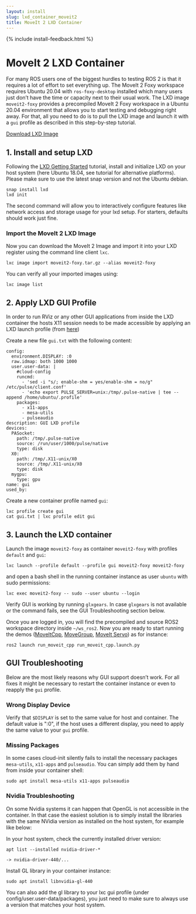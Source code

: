 ```yaml
---
layout: install
slug: lxd_container_moveit2
title: MoveIt 2 LXD Container
---
```

{% include install-feedback.html %}

# MoveIt 2 LXD Container

For many ROS users one of the biggest hurdles to testing ROS 2 is that it requires a lot of effort to set everything up. The MoveIt 2 Foxy workspace requires Ubuntu 20.04 with `ros-foxy-desktop` installed which many users just don’t have the time or capacity next to their usual work. The LXD image `moveit2-foxy` provides a precompiled MoveIt 2 Foxy workspace in a Ubuntu 20.04 environment that allows you to start testing and debugging right away. For that, all you need to do is to pull the LXD image and launch it with a `gui` profile as described in this step-by-step tutorial.

<a href="https://moveit-lxd-images.s3.us-east-2.amazonaws.com/moveit2-foxy.tar.gz" target="_blank">
  <span class="link-with-background">
    Download LXD Image
  </span>
</a>


## 1. Install and setup LXD

Following the [LXD Getting Started](https://linuxcontainers.org/lxd/getting-started-cli) tutorial, install and initialize LXD on your host system (here Ubuntu 18.04, see tutorial for alternative platforms). Please make sure to use the latest snap version and not the Ubuntu debian.

    snap install lxd
    lxd init

The second command will allow you to interactively configure features like network access and storage usage for your lxd setup. For starters, defaults should work just fine.

### Import the MoveIt 2 LXD Image

Now you can download the MoveIt 2 Image and import it into your LXD register using the command line client `lxc`.

    lxc image import moveit2-foxy.tar.gz --alias moveit2-foxy

You can verify all your imported images using:

    lxc image list


## 2. Apply LXD GUI Profile

In order to run RViz or any other GUI applications from inside the LXD container the hosts X11 session needs to be made accessible by applying an LXD launch profile (from [here](https://blog.simos.info/how-to-easily-run-graphics-accelerated-gui-apps-in-lxd-containers-on-your-ubuntu-desktop/))

Create a new file `gui.txt` with the following content:

    config:
      environment.DISPLAY: :0
      raw.idmap: both 1000 1000
      user.user-data: |
        #cloud-config
        runcmd:
          - 'sed -i "s/; enable-shm = yes/enable-shm = no/g" /etc/pulse/client.conf'
          - 'echo export PULSE_SERVER=unix:/tmp/.pulse-native | tee --append /home/ubuntu/.profile'
        packages:
          - x11-apps
          - mesa-utils
          - pulseaudio
    description: GUI LXD profile
    devices:
      PASocket:
        path: /tmp/.pulse-native
        source: /run/user/1000/pulse/native
        type: disk
      X0:
        path: /tmp/.X11-unix/X0
        source: /tmp/.X11-unix/X0
        type: disk
      mygpu:
        type: gpu
    name: gui
    used_by:


Create a new container profile named `gui`:

    lxc profile create gui
    cat gui.txt | lxc profile edit gui


## 3. Launch the LXD container

Launch the image `moveit2-foxy` as container `moveit2-foxy` with profiles `default` and `gui`:

    lxc launch --profile default --profile gui moveit2-foxy moveit2-foxy

and open a bash shell in the running container instance as user `ubuntu` with sudo permissions:

    lxc exec moveit2-foxy -- sudo --user ubuntu --login

Verify GUI is working by running `glxgears`. In case `glxgears` is not available or the command fails, see the GUI Troubleshooting section below.

Once you are logged in, you will find the precompiled and source ROS2 workspace directory inside `~/ws_ros2`. Now you are ready to start running the demos ([MoveItCpp](https://github.com/ros-planning/moveit2/tree/main/moveit_demo_nodes/run_moveit_cpp), [MoveGroup](https://github.com/ros-planning/moveit2/tree/main/moveit_demo_nodes/run_move_group), [MoveIt Servo](http://moveit2_tutorials.picknik.ai/doc/realtime_servo/realtime_servo_tutorial.html)) as for instance:

    ros2 launch run_moveit_cpp run_moveit_cpp.launch.py


## GUI Troubleshooting

Below are the most likely reasons why GUI support doesn’t work. For all fixes it might be necessary to  restart the container instance or even to reapply the `gui` profile.

### Wrong Display Device

Verify that `$DISPLAY` is set to the same value for host and container. The default value is ":0", if the host uses a different display, you need to apply the same value to your `gui` profile.

### Missing Packages

In some cases cloud-init silently fails to install the necessary packages `mesa-utils`, `x11-apps` and `pulseaudio`. You can simply add them by hand from inside your container shell:

    sudo apt install mesa-utils x11-apps pulseaudio


### Nvidia Troubleshooting

On some Nvidia systems it can happen that OpenGL is not accessible in the container. In that case the easiest solution is to simply install the libraries with the same NVidia version as installed on the host system, for example like below:

In your host system, check the currently installed driver version:

    apt list --installed nvidia-driver-*

    -> nvidia-driver-440/...

Install GL library in your container instance:

    sudo apt install libnvidia-gl-440

You can also add the gl library to your lxc gui profile (under config/user.user-data/packages), you just need to make sure to always use a version that matches your host system.
